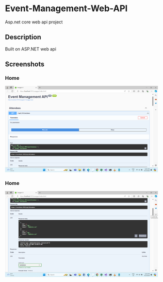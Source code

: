 # Event-Management-Web-API
 Asp.net core web api project

## Description
Built on  ASP.NET web api
## Screenshots

### Home
![Home](Event%20Management%20API/Screenshots/Screenshot%202024-08-23%20120557.png)

### Home
![Home](Event%20Management%20API/Screenshots/Screenshot%202024-08-23%20120617.png)

